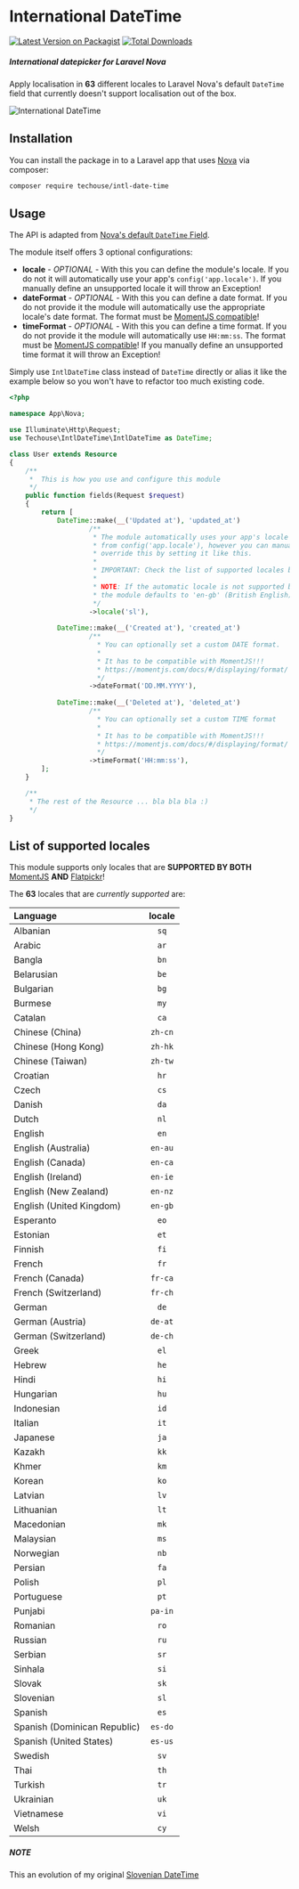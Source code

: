 # International DateTime

[![Latest Version on Packagist](https://img.shields.io/packagist/v/techouse/intl-date-time.svg?style=flat-square)](https://packagist.org/packages/techouse/intl-date-time)
[![Total Downloads](https://img.shields.io/packagist/dt/techouse/intl-date-time.svg?style=flat-square)](https://packagist.org/packages/techouse/intl-date-time)

##### International datepicker for Laravel Nova

Apply localisation in __63__ different locales to Laravel Nova's default `DateTime` field that currently doesn't support localisation out of the box.

![International DateTime](./screenshot.png)

## Installation

You can install the package in to a Laravel app that uses [Nova](https://nova.laravel.com) via composer:

```bash
composer require techouse/intl-date-time
```

## Usage

The API is adapted from [Nova's default `DateTime` Field](https://nova.laravel.com/docs/1.0/resources/fields.html#datetime-field).

The module itself offers 3 optional configurations:
* __locale__ - _OPTIONAL_ -  With this you can define the module's locale. If you do not it will automatically use your app's `config('app.locale')`. If you manually define an unsupported locale it will throw an Exception!
* __dateFormat__ - _OPTIONAL_ - With this you can define a date format. If you do not provide it the module will automatically use the appropriate locale's date format. The format must be [MomentJS compatible](https://momentjs.com/docs/#/displaying/format/)!
* __timeFormat__ - _OPTIONAL_ - With this you can define a time format. If you do not provide it the module will automatically use `HH:mm:ss`. The format must be [MomentJS compatible](https://momentjs.com/docs/#/displaying/format/)! If you manually define an unsupported time format it will throw an Exception!

Simply use `IntlDateTime` class instead of `DateTime` directly or alias it like the example below so you won't have to refactor too much existing code.

```php
<?php

namespace App\Nova;

use Illuminate\Http\Request;
use Techouse\IntlDateTime\IntlDateTime as DateTime;

class User extends Resource
{
    /**
     *  This is how you use and configure this module
     */
    public function fields(Request $request)
    {
        return [
            DateTime::make(__('Updated at'), 'updated_at')
                    /**
                     * The module automatically uses your app's locale 
                     * from config('app.locale'), however you can manually
                     * override this by setting it like this.
                     * 
                     * IMPORTANT: Check the list of supported locales below in this readme!
                     * 
                     * NOTE: If the automatic locale is not supported by MomentJS 
                     * the module defaults to 'en-gb' (British English).
                     */
                    ->locale('sl'),
                    
            DateTime::make(__('Created at'), 'created_at')
                    /**
                      * You can optionally set a custom DATE format.
                      * 
                      * It has to be compatible with MomentJS!!!
                      * https://momentjs.com/docs/#/displaying/format/
                      */
                    ->dateFormat('DD.MM.YYYY'),   
                    
            DateTime::make(__('Deleted at'), 'deleted_at')
                    /**
                      * You can optionally set a custom TIME format
                      * 
                      * It has to be compatible with MomentJS!!!
                      * https://momentjs.com/docs/#/displaying/format/
                      */
                    ->timeFormat('HH:mm:ss'),
        ];
    }

    /**
     * The rest of the Resource ... bla bla bla :)
     */
}

```

## List of supported locales

This module supports only locales that are __SUPPORTED BY BOTH__ [MomentJS](https://github.com/moment/moment/tree/2.24.0/src/locale) __AND__ [Flatpickr](https://github.com/flatpickr/flatpickr/tree/v4.5.2/src/l10n)!

The __63__ locales that are _currently supported_ are:

| Language                      | locale  |
| :---                          | :---:   |
| Albanian                      | `sq`    |
| Arabic                        | `ar`    |
| Bangla                        | `bn`    |
| Belarusian                    | `be`    |
| Bulgarian                     | `bg`    |
| Burmese                       | `my`    |
| Catalan                       | `ca`    |
| Chinese (China)               | `zh-cn` |
| Chinese (Hong Kong)           | `zh-hk` |
| Chinese (Taiwan)              | `zh-tw` |
| Croatian                      | `hr`    | 
| Czech                         | `cs`    |
| Danish                        | `da`    |
| Dutch                         | `nl`    |
| English                       | `en`    |
| English (Australia)           | `en-au` |
| English (Canada)              | `en-ca` |
| English (Ireland)             | `en-ie` |
| English (New Zealand)         | `en-nz` |
| English (United Kingdom)      | `en-gb` |
| Esperanto                     | `eo`    |
| Estonian                      | `et`    |
| Finnish                       | `fi`    |
| French                        | `fr`    |
| French (Canada)               | `fr-ca` |
| French (Switzerland)          | `fr-ch` |
| German                        | `de`    |
| German (Austria)              | `de-at` |
| German (Switzerland)          | `de-ch` |
| Greek                         | `el`    |
| Hebrew                        | `he`    |
| Hindi                         | `hi`    |
| Hungarian                     | `hu`    |
| Indonesian                    | `id`    |
| Italian                       | `it`    |
| Japanese                      | `ja`    |
| Kazakh                        | `kk`    |
| Khmer                         | `km`    |
| Korean                        | `ko`    |
| Latvian                       | `lv`    |
| Lithuanian                    | `lt`    |
| Macedonian                    | `mk`    |
| Malaysian                     | `ms`    |
| Norwegian                     | `nb`    |
| Persian                       | `fa`    |
| Polish                        | `pl`    |
| Portuguese                    | `pt`    |
| Punjabi                       | `pa-in` |
| Romanian                      | `ro`    |
| Russian                       | `ru`    |
| Serbian                       | `sr`    |
| Sinhala                       | `si`    |
| Slovak                        | `sk`    |
| Slovenian                     | `sl`    |
| Spanish                       | `es`    |
| Spanish (Dominican Republic)  | `es-do` |
| Spanish (United States)       | `es-us` |
| Swedish                       | `sv`    |
| Thai                          | `th`    |
| Turkish                       | `tr`    |
| Ukrainian                     | `uk`    |
| Vietnamese                    | `vi`    |
| Welsh                         | `cy`    |

##### NOTE
This an evolution of my original [Slovenian DateTime](https://github.com/techouse/slovenian-date-time)
